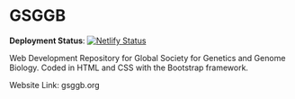# GSGGB

**Deployment Status**: [![Netlify Status](https://api.netlify.com/api/v1/badges/9f2ee2d6-3568-41c3-906c-b73343c0d9c5/deploy-status)](https://app.netlify.com/sites/gifted-cray-4ee540/deploys)

Web Development Repository for Global Society for Genetics and Genome Biology. Coded in HTML and CSS with the Bootstrap framework.

Website Link: gsggb.org
